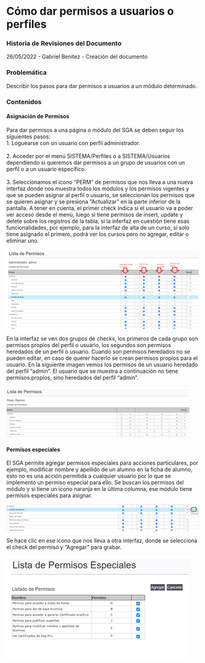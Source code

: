 # Cómo dar permisos a usuarios o perfiles

### Historia de Revisiones del Documento

26/05/2022 - Gabriel Benitez - Creación del documento

### Problemática

Describir los pasos para dar permisos a usuarios a un módulo determinado.

### Contenidos

#### Asignación de Permisos

Para dar permisos a una página o módulo del SGA se deben seguir los siguientes pasos:\
1\. Loguearse con un usuario con perfil administrador.\
\
2\. Acceder por el menú SISTEMA/Perfiles o a SISTEMA/Usuarios dependiendo si queremos dar permisos a un grupo de usuarios con un perfil o a un usuario específico.\
\
3\. Seleccionamos el icono “PERM” de permisos que nos lleva a una nueva interfaz donde nos muestra todos los módulos y los permisos vigentes y que se pueden asignar al perfil o usuario, se seleccionan los permisos que se quieren asignar y se presiona “Actualizar” en la parte inferior de la pantalla. A tener en cuenta, el primer check indica si el usuario va a poder ver acceso desde el menú, luego si tiene permisos de insert, update y delete sobre los registros de la tabla, si la interfaz en cuestión tiene esas funcionalidades, por ejemplo, para la interfaz de alta de un curso, si solo tiene asignado el primero, podrá ver los cursos pero no agregar, editar o eliminar uno.&#x20;

![](../.gitbook/assets/z1.png)

En la interfaz se ven dos grupos de checks, los primeros de cada grupo son permisos propios del perfil o usuario, los segundos son permisos heredados de un perfil o usuario. Cuando son permisos heredados no se pueden editar, en caso de querer hacerlo se crean permisos propios para el usuario. En la siguiente imagen vemos los permisos de un usuario heredado del perfil “admin”. El usuario que se muestra a continuación no tiene permisos propios, sino heredados del perfil “admin”.

![](../.gitbook/assets/z2.png)

#### Permisos especiales

El SGA permite agregar permisos especiales para acciones particulares, por ejemplo, modificar nombre y apellido de un alumno en la ficha de alumno, esto no es una acción permitida a cualquier usuario por lo que se implementó un permiso especial para ello. Se buscan los permisos del módulo y si tiene un icono naranja en la última columna, ese módulo tiene permisos especiales para asignar.

![](../.gitbook/assets/z3.png)

Se hace clic en ese icono que nos lleva a otra interfaz, donde se selecciona el check del permiso y “Agregar” para grabar.

![](../.gitbook/assets/z4.png)
